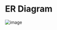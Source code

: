 # ER Diagram
![image](https://github.com/Harshit-kumar24/learning-portal-complete/assets/108082088/1e7f3b4d-e66f-43a7-bb9a-ad7034a6669a)
